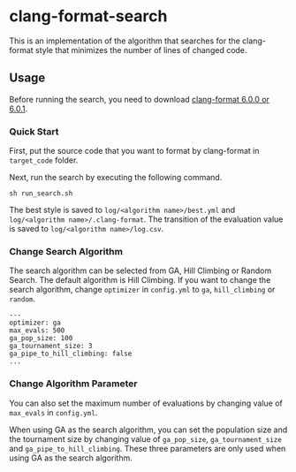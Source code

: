 # clang-format-search

This is an implementation of the algorithm that searches for the clang-format style that minimizes the number of lines of changed code.

## Usage

Before running the search, you need to download [clang-format 6.0.0 or 6.0.1](http://releases.llvm.org/download.html).

### Quick Start

First, put the source code that you want to format by clang-format in `target_code` folder.

Next, run the search by executing the following command.

```
sh run_search.sh
```

The best style is saved to `log/<algorithm name>/best.yml` and `log/<algorithm name>/.clang-format`.
The transition of the evaluation value is saved to `log/<algorithm name>/log.csv`.

### Change Search Algorithm

The search algorithm can be selected from GA, Hill Climbing or Random Search.
The default algorithm is Hill Climbing.
If you want to change the search algorithm, change `optimizer` in `config.yml` to `ga`, `hill_climbing` or `random`.

```
---
optimizer: ga
max_evals: 500
ga_pop_size: 100
ga_tournament_size: 3
ga_pipe_to_hill_climbing: false
...
```

### Change Algorithm Parameter
You can also set the maximum number of evaluations by changing value of `max_evals` in `config.yml`.

When using GA as the search algorithm, you can set the population size and the tournament size by changing value of `ga_pop_size`, `ga_tournament_size` and `ga_pipe_to_hill_climbing`.
These three parameters are only used when using GA as the search algorithm.
